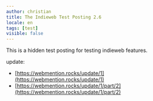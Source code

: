```yaml
---
author: christian
title: The Indieweb Test Posting 2.6
locale: en
tags: [test]
visible: false
---
```


This is a hidden test posting for testing indieweb features.

update:

- [https://webmention.rocks/update/1](https://webmention.rocks/update/1)
- [https://webmention.rocks/update/1/part/2](https://webmention.rocks/update/1/part/2)
